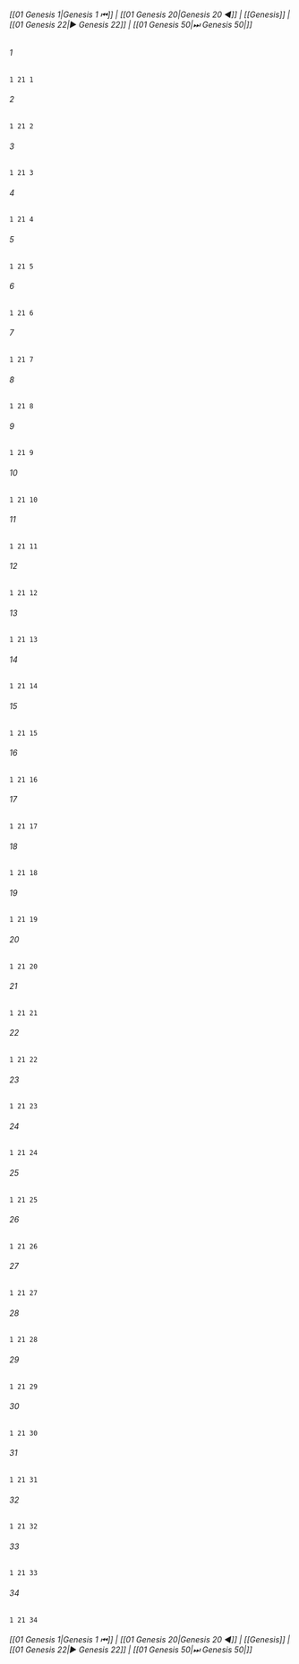 
###### [[01 Genesis 1|Genesis 1 ⏮]] | [[01 Genesis 20|Genesis 20 ◀]] | [[Genesis]] | [[01 Genesis 22|▶ Genesis 22]] | [[01 Genesis 50|⏭ Genesis 50|]]

###### 1
``` verse
1 21 1 
```
###### 2
``` verse
1 21 2 
```
###### 3
``` verse
1 21 3 
```
###### 4
``` verse
1 21 4 
```
###### 5
``` verse
1 21 5 
```
###### 6
``` verse
1 21 6 
```
###### 7
``` verse
1 21 7 
```
###### 8
``` verse
1 21 8 
```
###### 9
``` verse
1 21 9 
```
###### 10
``` verse
1 21 10 
```
###### 11
``` verse
1 21 11 
```
###### 12
``` verse
1 21 12 
```
###### 13
``` verse
1 21 13 
```
###### 14
``` verse
1 21 14 
```
###### 15
``` verse
1 21 15 
```
###### 16
``` verse
1 21 16 
```
###### 17
``` verse
1 21 17 
```
###### 18
``` verse
1 21 18 
```
###### 19
``` verse
1 21 19 
```
###### 20
``` verse
1 21 20 
```
###### 21
``` verse
1 21 21 
```
###### 22
``` verse
1 21 22 
```
###### 23
``` verse
1 21 23 
```
###### 24
``` verse
1 21 24 
```
###### 25
``` verse
1 21 25 
```
###### 26
``` verse
1 21 26 
```
###### 27
``` verse
1 21 27 
```
###### 28
``` verse
1 21 28 
```
###### 29
``` verse
1 21 29 
```
###### 30
``` verse
1 21 30 
```
###### 31
``` verse
1 21 31 
```
###### 32
``` verse
1 21 32 
```
###### 33
``` verse
1 21 33 
```
###### 34
``` verse
1 21 34 
```

###### [[01 Genesis 1|Genesis 1 ⏮]] | [[01 Genesis 20|Genesis 20 ◀]] | [[Genesis]] | [[01 Genesis 22|▶ Genesis 22]] | [[01 Genesis 50|⏭ Genesis 50|]]

